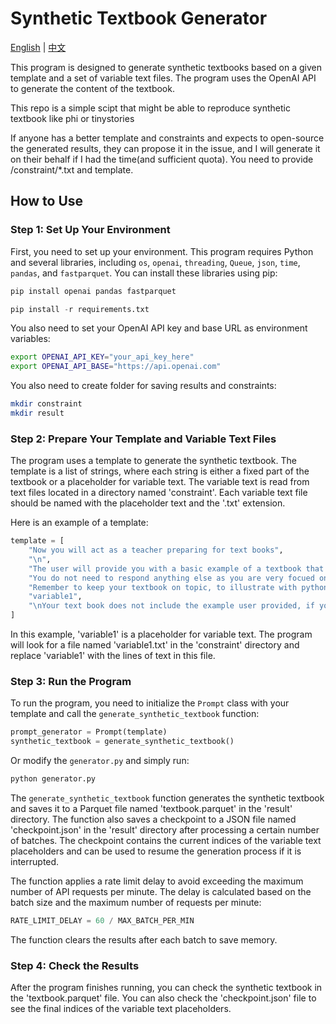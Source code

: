 # Synthetic Textbook Generator
[English](README.md) | [中文](README_zh.md)

This program is designed to generate synthetic textbooks based on a given template and a set of variable text files. The program uses the OpenAI API to generate the content of the textbook.

This repo is a simple scipt that might be able to reproduce synthetic textbook like phi or tinystories

If anyone has a better template and constraints and expects to open-source the generated results, they can propose it in the issue, and I will generate it on their behalf if I had the time(and sufficient quota). You need to provide /constraint/*.txt and template.

## How to Use

### Step 1: Set Up Your Environment

First, you need to set up your environment. This program requires Python and several libraries, including `os`, `openai`, `threading`, `Queue`, `json`, `time`, `pandas`, and `fastparquet`. You can install these libraries using pip:

```python
pip install openai pandas fastparquet
```

```python
pip install -r requirements.txt
```

You also need to set your OpenAI API key and base URL as environment variables:

```bash
export OPENAI_API_KEY="your_api_key_here"
export OPENAI_API_BASE="https://api.openai.com"
```
You also need to create folder for saving results and constraints:
```bash
mkdir constraint
mkdir result
```

### Step 2: Prepare Your Template and Variable Text Files

The program uses a template to generate the synthetic textbook. The template is a list of strings, where each string is either a fixed part of the textbook or a placeholder for variable text. The variable text is read from text files located in a directory named 'constraint'. Each variable text file should be named with the placeholder text and the '.txt' extension.

Here is an example of a template:

```python
template = [
    "Now you will act as a teacher preparing for text books",
    "\n",
    "The user will provide you with a basic example of a textbook that looks well, you text book may include several instances of text similar to this text book",
    "You do not need to respond anything else as you are very focued on preparing textbook and a expert in doing so.",
    "Remember to keep your textbook on topic, to illustrate with python code and not only words, the user only provides you with a example, and you should write as long as possible to fully make your student aware how it works. topic is:",
    "variable1",
    "\nYour text book does not include the example user provided, if you feel necessary using it, you should copy it"
]
```

In this example, 'variable1' is a placeholder for variable text. The program will look for a file named 'variable1.txt' in the 'constraint' directory and replace 'variable1' with the lines of text in this file.

### Step 3: Run the Program

To run the program, you need to initialize the `Prompt` class with your template and call the `generate_synthetic_textbook` function:

```python
prompt_generator = Prompt(template)
synthetic_textbook = generate_synthetic_textbook()
```
Or modify the `generator.py` and simply run:

```bash
python generator.py
```

The `generate_synthetic_textbook` function generates the synthetic textbook and saves it to a Parquet file named 'textbook.parquet' in the 'result' directory. The function also saves a checkpoint to a JSON file named 'checkpoint.json' in the 'result' directory after processing a certain number of batches. The checkpoint contains the current indices of the variable text placeholders and can be used to resume the generation process if it is interrupted.

The function applies a rate limit delay to avoid exceeding the maximum number of API requests per minute. The delay is calculated based on the batch size and the maximum number of requests per minute:

```python
RATE_LIMIT_DELAY = 60 / MAX_BATCH_PER_MIN
```

The function clears the results after each batch to save memory.

### Step 4: Check the Results

After the program finishes running, you can check the synthetic textbook in the 'textbook.parquet' file. You can also check the 'checkpoint.json' file to see the final indices of the variable text placeholders.
